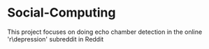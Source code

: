 # Social-Computing
This project focuses on doing echo chamber detection in the online 'r\depression' subreddit in Reddit 
